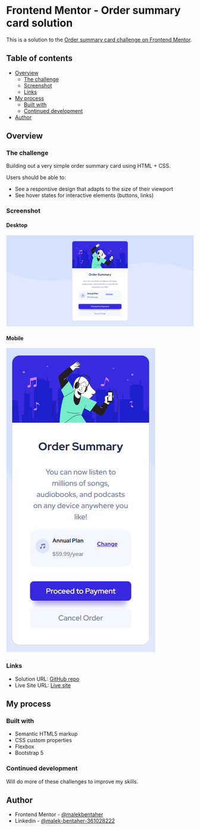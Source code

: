 # Frontend Mentor - Order summary card solution

This is a solution to the [Order summary card challenge on Frontend Mentor](https://www.frontendmentor.io/challenges/order-summary-component-QlPmajDUj).
## Table of contents

- [Overview](#overview)
  - [The challenge](#the-challenge)
  - [Screenshot](#screenshot)
  - [Links](#links)
- [My process](#my-process)
  - [Built with](#built-with)
  - [Continued development](#continued-development)
- [Author](#Author)


## Overview

### The challenge

Building out a very simple order summary card using HTML + CSS.

Users should be able to:

- See a responsive design that adapts to the size of their viewport
- See hover states for interactive elements (buttons, links)

### Screenshot
#### Desktop
![](desktop.png)

#### Mobile
![](mobile.png)

### Links

- Solution URL: [GitHub repo](https://github.com/malek-bt/Order-summary-card)
- Live Site URL: [Live site](https://malek-bt.github.io/Order-summary-card/)

## My process

### Built with

- Semantic HTML5 markup
- CSS custom properties
- Flexbox
- Bootstrap 5

### Continued development

Will do more of these challenges to improve my skills.

## Author
- Frontend Mentor - [@malekbentaher](https://www.frontendmentor.io/profile/malek-bt)
- Linkedin - [@malek-bentaher-361028222](https://www.linkedin.com/in/malek-bentaher-361028222/)
